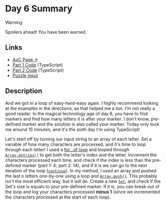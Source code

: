 # Day 6 Summary

> [!WARNING]
> Spoilers ahead! You have been warned.

## Links

- [AoC Page ↗︎](https://adventofcode.com/2022/day/6)
- [Part 1 Code](https://github.com/GodderE2D/advent-of-code/blob/main/results/2022/day-6/part-1.ts) (TypeScript)  
- [Part 2 Code](https://github.com/GodderE2D/advent-of-code/blob/main/results/2022/day-6/part-2.ts) (TypeScript)
- [Puzzle Input](https://github.com/GodderE2D/advent-of-code/blob/main/results/2022/day-6/input.txt)

## Description

And we got in a loop of easy-hard-easy again. I highly recommend looking at the examples in the directions, as that helped me a ton. I'm not really a good reader. In the magical technology age of day 6, you have to find markers and find how many letters it is after your marker. I don't know, pre-defined marker and the solution is also called your marker. Today only took me around 15 minutes, and it's the sixth day I'm using TypeScript!

Let's start off by turning our input string to an array of each letter. Set a variable of how many characters are processed, and it's time to loop through each letter! I used a [for...of loop](https://developer.mozilla.org/en-US/docs/Web/JavaScript/Reference/Statements/for...of) and looped through [`Array.entries()`](https://developer.mozilla.org/en-US/docs/Web/JavaScript/Reference/Global_Objects/Array/entries) to get both the letter's index and the letter. Increment the characters processed each time, and check if the index is less than the pre-defined marker (part 1: 4; part 2: 14), and if it is we can go to the next iteration of the loop ([`continue`](https://developer.mozilla.org/en-US/docs/Web/JavaScript/Reference/Statements/continue)). In my method, I used an array and pushed the last n letters one-by-one using a loop and [`Array.push()`](https://developer.mozilla.org/en-US/docs/Web/JavaScript/Reference/Global_Objects/Array/push). This probably isn't the most efficient way, but it will do. Create a new [`Set`](https://developer.mozilla.org/en-US/docs/Web/JavaScript/Reference/Global_Objects/Set), and check if the Set's size is equals to your pre-defined marker. If it is, you can break out of the loop and log your characters processed **minus 1** (since we incremented the characters processed at the start of each loop).

